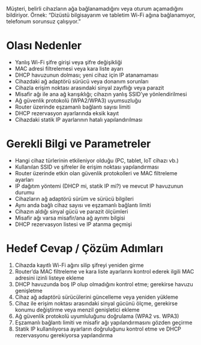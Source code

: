 Müşteri, belirli cihazların ağa bağlanamadığını veya oturum açamadığını bildiriyor. Örnek: “Dizüstü bilgisayarım ve tabletim Wi-Fi ağına bağlanamıyor, telefonum sorunsuz çalışıyor.”

# Olası Nedenler  
- Yanlış Wi-Fi şifre girişi veya şifre değişikliği  
- MAC adresi filtrelemesi veya kara liste ayarı  
- DHCP havuzunun dolması; yeni cihaz için IP atanamaması  
- Cihazdaki ağ adaptörü sürücü veya donanım sorunları  
- Cihazla erişim noktası arasındaki sinyal zayıflığı veya parazit  
- Misafir ağı ile ana ağ karışıklığı; cihazın yanlış SSID’ye yönlendirilmesi  
- Ağ güvenlik protokolü (WPA2/WPA3) uyumsuzluğu  
- Router üzerinde eşzamanlı bağlantı sayısı limiti  
- DHCP rezervasyon ayarlarında eksik kayıt  
- Cihazdaki statik IP ayarlarının hatalı yapılandırılması  

# Gerekli Bilgi ve Parametreler  
- Hangi cihaz türlerinin etkileniyor olduğu (PC, tablet, IoT cihazı vb.)  
- Kullanılan SSID ve şifreler ile erişim noktası yapılandırması  
- Router üzerinde etkin olan güvenlik protokolleri ve MAC filtreleme ayarları  
- IP dağıtım yöntemi (DHCP mi, statik IP mi?) ve mevcut IP havuzunun durumu  
- Cihazların ağ adaptörü sürüm ve sürücü bilgileri  
- Aynı anda bağlı cihaz sayısı ve eşzamanlı bağlantı limiti  
- Cihazın aldığı sinyal gücü ve parazit ölçümleri  
- Misafir ağı varsa misafir/ana ağ ayrımı bilgisi  
- DHCP rezervasyon listesi ve IP atanma geçmişi  

# Hedef Cevap / Çözüm Adımları  
1. Cihazda kayıtlı Wi-Fi ağını silip şifreyi yeniden girme  
2. Router’da MAC filtreleme ve kara liste ayarlarını kontrol ederek ilgili MAC adresini izinli listeye ekleme  
3. DHCP havuzunda boş IP olup olmadığını kontrol etme; gerekirse havuzu genişletme  
4. Cihaz ağ adaptörü sürücülerini güncelleme veya yeniden yükleme  
5. Cihaz ile erişim noktası arasındaki sinyal gücünü ölçme, gerekirse konumu değiştirme veya menzil genişletici ekleme  
6. Ağ güvenlik protokolü uyumluluğunu doğrulama (WPA2 vs. WPA3)  
7. Eşzamanlı bağlantı limiti ve misafir ağı yapılandırmasını gözden geçirme  
8. Statik IP kullanılıyorsa ayarların doğruluğunu kontrol etme ve DHCP rezervasyonu gerekiyorsa yapılandırma  
